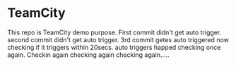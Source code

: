 # TeamCity
This repo is TeamCity demo purpose.
First commit didn't get auto trigger.
second commit didn't get auto trigger.
3rd commit getes auto triggered now checking if it triggers within 20secs.
auto triggers happed checking once again.
Checkin again
checking again
checking again.....
